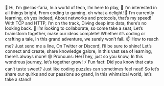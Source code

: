 👋 Hi, I’m @elias-faria,
In a world of tech, I’m here to play,
👀 I’m interested in all things bright,
From coding to gaming, oh what a delight! 🌱 I’m currently learning, oh yes indeed,
About networks and protocols, that’s my speed!
With TCP and HTTP, I’m on the track,
Diving deep into data, there’s no looking back. 💞️ I’m looking to collaborate, so come take a seat,
Let’s brainstorm together, make our ideas complete!
Whether it’s coding or crafting a tale,
In this grand adventure, we surely won’t fail. 📫 How to reach me? Just send me a line,
On Twitter or Discord, I’ll be sure to shine!
Let’s connect and create, share knowledge galore,
In this vast sea of learning, there’s always more! 😄 Pronouns: He/They, just so you know,
In this wondrous journey, let’s together grow! ⚡ Fun fact: Did you know that cats can’t taste sweet?
Just like coding puzzles can sometimes feel neat!
So let’s share our quirks and our passions so grand,
In this whimsical world, let’s take a stand!

<!---
elias-faria/elias-faria is a ✨ special ✨ repository because its `README.md` (this file) appears on your GitHub profile.
You can click the Preview link to take a look at your changes.
--->
